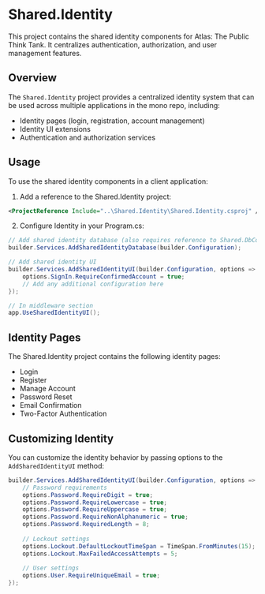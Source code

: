 # Shared.Identity

This project contains the shared identity components for Atlas: The Public Think Tank. It centralizes authentication, authorization, and user management features.

## Overview

The `Shared.Identity` project provides a centralized identity system that can be used across multiple applications in the mono repo, including:

- Identity pages (login, registration, account management)
- Identity UI extensions
- Authentication and authorization services

## Usage

To use the shared identity components in a client application:

1. Add a reference to the Shared.Identity project:
```xml
<ProjectReference Include="..\Shared.Identity\Shared.Identity.csproj" />
```

2. Configure Identity in your Program.cs:
```csharp
// Add shared identity database (also requires reference to Shared.DbContext)
builder.Services.AddSharedIdentityDatabase(builder.Configuration);

// Add shared identity UI
builder.Services.AddSharedIdentityUI(builder.Configuration, options => {
    options.SignIn.RequireConfirmedAccount = true;
    // Add any additional configuration here
});

// In middleware section
app.UseSharedIdentityUI();
```

## Identity Pages

The Shared.Identity project contains the following identity pages:

- Login
- Register
- Manage Account
- Password Reset
- Email Confirmation
- Two-Factor Authentication

## Customizing Identity

You can customize the identity behavior by passing options to the `AddSharedIdentityUI` method:

```csharp
builder.Services.AddSharedIdentityUI(builder.Configuration, options => {
    // Password requirements
    options.Password.RequireDigit = true;
    options.Password.RequireLowercase = true;
    options.Password.RequireUppercase = true;
    options.Password.RequireNonAlphanumeric = true;
    options.Password.RequiredLength = 8;
    
    // Lockout settings
    options.Lockout.DefaultLockoutTimeSpan = TimeSpan.FromMinutes(15);
    options.Lockout.MaxFailedAccessAttempts = 5;
    
    // User settings
    options.User.RequireUniqueEmail = true;
});
```